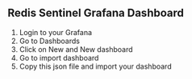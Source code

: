 ## Redis Sentinel Grafana Dashboard

1. Login to your Grafana
2. Go to Dashboards
3. Click on New and New dashboard
4. Go to import dashboard
5. Copy this json file and import your dashboard
